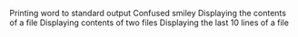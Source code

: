 Printing word to standard output
Confused smiley
Displaying the contents of a file
Displaying contents of two files
Displaying the last 10 lines of a file
